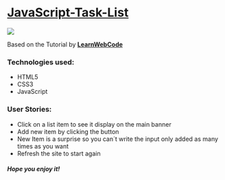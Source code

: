 <h1><a href="https://elena-in-code.github.io/JavaScript-Task-List/"><strong>JavaScript-Task-List</strong></a></h1>
<img src="https://user-images.githubusercontent.com/30567608/29580653-0917cb86-8777-11e7-8ee6-730a1959c939.PNG">
<p>Based on the Tutorial  by <a href="https://www.youtube.com/channel/UCHRp19HU7Y2LwfI0Ai6WAGQ"><strong>LearnWebCode</strong></a></p>
<h3>Technologies used: </h3>
<ul>
	<li>HTML5</li>
	<li>CSS3</li>
	<li>JavaScript</li>
</ul>
<h3>User Stories: </h3>
<ul>
	<li>Click on a list item to see it display on the main banner</li>
	<li>Add new item by clicking the button</li>
	<li>New Item is a surprise so you can´t write the input only added as many times as you want</li>
	<li>Refresh the site to start again</li>
</ul>

<h5>Hope you enjoy it!</h5>
